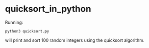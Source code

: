 # quicksort_in_python

Running:

```
python3 quicksort.py
```

will print and sort 100 random integers using the quicksort algorithm.

